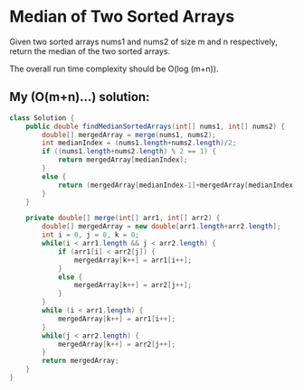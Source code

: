# Median of Two Sorted Arrays

Given two sorted arrays nums1 and nums2 of size m and n respectively, return the median of the two sorted arrays.

The overall run time complexity should be O(log (m+n)).

## My (O(m+n)...) solution:

```Java
class Solution {
    public double findMedianSortedArrays(int[] nums1, int[] nums2) {
        double[] mergedArray = merge(nums1, nums2);
        int medianIndex = (nums1.length+nums2.length)/2;
        if ((nums1.length+nums2.length) % 2 == 1) {
            return mergedArray[medianIndex];
        }
        else {
            return (mergedArray[medianIndex-1]+mergedArray[medianIndex])/2;
        }
    }

    private double[] merge(int[] arr1, int[] arr2) {
        double[] mergedArray = new double[arr1.length+arr2.length];
        int i = 0, j = 0, k = 0;
        while(i < arr1.length && j < arr2.length) {
            if (arr1[i] < arr2[j]) {
                mergedArray[k++] = arr1[i++];
            }
            else {
                mergedArray[k++] = arr2[j++];
            }
        }
        while (i < arr1.length) {
            mergedArray[k++] = arr1[i++];
        }
        while(j < arr2.length) {
            mergedArray[k++] = arr2[j++];
        }
        return mergedArray;
    }
}
```

